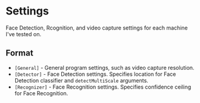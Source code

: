 # Settings

Face Detection, Rcognition, and video capture settings for each machine I've tested on.<br/>

## Format
- `[General]` - General program settings, such as video capture resolution.
- `[Detector]` - Face Detection settings. Specifies location for Face Detection classifier and `detectMultiScale` arguments.
- `[Recognizer]` - Face Recognition settings. Specifies confidence ceiling for Face Recognition.
